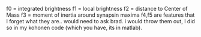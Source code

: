 f0 = integrated brightness
f1 = local brightness
f2 = distance to Center of Mass
f3 = moment of inertia around synapsin maxima
f4,f5 are features that I forget what they are.. would need to ask brad.
i would throw them out, I did so in my kohonen code (which you have, its in matlab).

